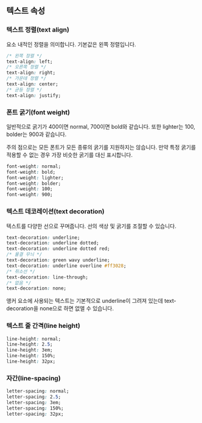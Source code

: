 ## 텍스트 속성

### 텍스트 정렬(text align)

요소 내적인 정렬을 의미합니다. 기본값은 왼쪽 정렬입니다.

```css
/* 왼쪽 정렬 */
text-align: left;
/* 오른쪽 정렬 */
text-align: right;
/* 가운데 정렬 */
text-align: center;
/* 균등 정렬 */
text-align: justify;
```

### 폰트 굵기(font weight)

일반적으로 굵기가 400이면 normal, 700이면 bold와 같습니다. 또한 lighter는 100, bolder는 900과 같습니다.

주의 점으로는 모든 폰트가 모든 종류의 굵기를 지원하지는 않습니다. 만약 특정 굵기를 적용할 수 없는 경우 가장 비슷한 굵기를 대신 표시합니다.

```css
font-weight: normal;
font-weight: bold;
font-weight: lighter;
font-weight: bolder;
font-weight: 100;
font-weight: 900;
```

### 텍스트 데코레이션(text decoration)

텍스트를 다양한 선으로 꾸며줍니다. 선의 색상 및 굵기를 조절할 수 있습니다.

```css
text-decoration: underline;
text-decoration: underline dotted;
text-decoration: underline dotted red;
/* 물결 무늬 */
text-decoration: green wavy underline;
text-decoration: underline overline #ff3028;
/* 취소선 */
text-decoration: line-through;
/* 없음 */
text-decoration: none;
```

앵커 요소에 사용되는 텍스트는 기본적으로 underline이 그려져 있는데 text-decoration을 none으로 하면 없앨 수 있습니다.

### 텍스트 줄 간격(line height)

```css
line-height: normal;
line-height: 2.5;
line-height: 3em;
line-height: 150%;
line-height: 32px;
```

### 자간(line-spacing)

```css
letter-spacing: normal;
letter-spacing: 2.5;
letter-spacing: 3em;
letter-spacing: 150%;
letter-spacing: 32px;
```
